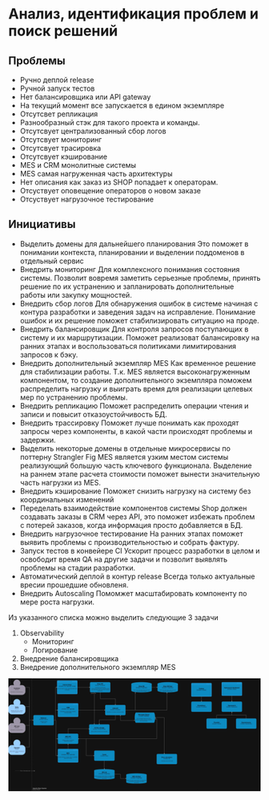 # Анализ, идентификация проблем и поиск решений

## Проблемы

- Ручно деплой release
- Ручной запуск тестов
- Нет балансировщика или API gateway
- На текущий момент все запускается в едином экземпляре
- Отсутсвет репликация
- Разнообразный стэк для такого проекта и команды.
- Отсутсвует централизованный сбор логов
- Отсутсвует мониторинг
- Отсутсвует трасировка
- Отсутсвует кэширование
- MES и CRM монолитные системы
- MES самая нагруженная часть архитектуры
- Нет описания как заказ из SHOP попадает к операторам.
- Отсуствует оповещение операторов о новом заказе
- Отсуствует нагрузочное тестирование

## Инициативы
- Выделить домены для дальнейшего планирования
    Это поможет в понимании контекста, планировании и выделении поддоменов в отдельный сервис
- Внедрить мониторинг
    Для комплексного понимания состояния системы. Позволит вовремя заметить серьезные проблемы, принять решение по их устранению и запланировать дополнительные работы или закупку мощностей.
- Внедрить сбор логов
    Для обнаружения ошибок в системе начиная с контура разработки и заведения задач на исправление. Понимание ошибок и их решение поможет стабилизировать ситуацию на проде.
- Внедрить балансировщик
    Для контроля запросов поступающих в систему и их маршрутизации. Поможет реализоват балансировку на ранних этапах и воспользоваться политиками лимитирования запросов к бэку.
- Внедрить дополнительный экземпляр MES
    Как временное решение для стабилизации работы. Т.к. MES является высоконагруженным компонентом, то создание дополнительного экземпляра поможем распределить нагрузку и выиграть время для реализации целевых мер по устранению проблемы.
- Внедрить репликацию
    Поможет распределить операции чтения и записи и повысит отказоустойчивость БД.
- Внедрить трассировку
    Поможет лучше понимать как проходят запросы через компоненты, в какой части происходят проблемы и задержки.
- Выделить некоторые домены в отдельные микросервисы по поттерну Strangler Fig
    MES является узким местом системы реализующий большую часть ключевого функционала. Выделение на раннем этапе расчета стоимости поможет вынести значительную часть нагрузки из MES.
- Внедрить кэширование
    Поможет снизить нагрузку на систему без координальных изменений
- Переделать взаимодействие компонентов системы
    Shop должен создавать заказы в CRM через API, это поможет избежать проблем с потерей заказов, когда информация просто добавляется в БД.
- Внедрить нагрузочное тестирование
    На ранних этапах поможет выявить проблемы с производительностью и собрать фактуру.
- Запуск тестов в конвейере CI
    Ускорит процесс разработки в целом и освободит время QA на другие задачи и позволит выявлять проблемы на стадии разработки.
- Автоматический деплой в контур release
    Всегда только актуальные вресии прошедшие обновленя.
- Внедрить Autoscaling
    Помомжет масштабировать компоненту по мере роста нагрузки.


Из указанного списка можно выделить следующие 3 задачи
1. Observability
    - Мониторинг
    - Логирование
2. Внедрение балансировщика
3. Внедрение дополнительного экземпляр MES


![Future](./future-arhitecture.jpg)

